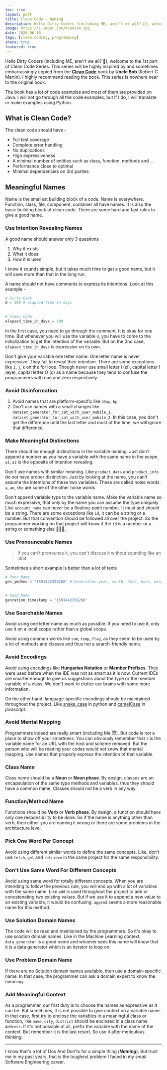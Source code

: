 ```yaml
---  
toc: true  
layout: post  
title: Clean Code - Naming  
description: Hello Dirty Coders (including ME, aren't we all? 🤔), welcome to the 1st part of Clean Code Series. This series will be highly inspired...  
image: https://i.imgur.com/Kcumjim.jpg  
date: 2020-06-16  
tags: [clean-coding, programming]  
share: true  
featured: true  
---  
```

  
Hello Dirty Coders (including ME, aren't we all? 🤔), welcome to the 1st part of Clean Code Series. This series will be highly inspired by and sometimes embarrassingly copied from the [**Clean Code**](https://www.amazon.com/Clean-Code-Handbook-Software-Craftsmanship/dp/0132350882/ref=sr_1_2?dchild=1&amp;keywords=clean+code&amp;qid=1592311719&amp;sr=8-2) book by **Uncle Bob** (Robert C. Martin). I highly recommend reading the book. This series is nowhere near to the original book.  
  
The book has a lot of code examples and most of them are provided on Java. I will not go through all the code examples, but if I do, I will translate or make examples using Python.  
  
## What is Clean Code?  
  
The clean code should have -  
  
- Full test coverage  
- Complete error handling  
- No duplications  
- High expressiveness  
- A minimal number of entities such as class, function, methods and ...  
- Performance close to optimal  
- Minimal dependencies on 3rd parties  
  
## Meaningful Names  
  
Name is the smallest building block of a code. Name is everywhere. Function, class, file, component, container all have names. It is also the basic building block of clean code. There are some hard and fast rules to give a good name.  
  
### Use Intention Revealing Names  
  
A good name should answer only 3 questions  
  
1. Why it exists  
2. What it does  
3. How it is used  
  
I know it sounds simple, but it takes much time to get a good name, but it will save more than that in the long run.  
  
A name should not have comments to express its intentions. Look at this example -  
  
```python  
# Dirty Code  
d = 100 # elapsed time in days  
  
  
# Clean Code  
elapsed_time_in_days = 100  
```  
  
In the first case, you need to go through the comment. It is okay for one time. But whenever you will use the variable `d`, you have to come to the initialization to get the intention of the variable. But on the 2nd case, `elapsed_time_in_days` is expressive on its own.  
  
Don't give your variable one letter name. One letter name is never expressive. They fail to reveal their intention. There are some exceptions like `i`, `j`, `k` on the for loop. Though never use small letter l (el), capital letter I (eye), capital letter O (o) as a name because they tend to confuse the programmers with one and zero respectively.  
  
### Avoid Disinformation  
  
1. Avoid names that are platform-specific like `htop`, `hp`  
2. Don't use names with a small changes like `dataset_generator_for_cat_with_user_mobile_1`, `dataset_generator_for_cat_with_user_mobile_2`. In this case, you don't get the difference until the last letter and most of the time, we will ignore that difference.  
  
### Make Meaningful Distinctions  
  
There should be enough distinctions in the variable naming. Just don't append a number as you have a variable with the same name in the scope. `a1`, `a2` is the opposite of intention revealing.  
  
Don't use names with similar meaning. Like `product_data` and `product_info` do not have proper distinction. Just by looking at the name, you can't assume the intentions of these two variables. These are called noise words. `a`, `an`, `the` are some of the other noise words  
  
Don't append variable type to the variable name. Make the variable name so much expressive, that only by the name you can assume the type uniquely. Like `account_name` can never be a floating-point number. It must and should be a string. There are some exceptions like `id`, it can be a string or a number. But that convention should be followed all over the project. So the programmer working on that project will know if the `id` is a number or a string or something else 🤷🏻‍♂️.  
  
### Use Pronounceable Names  
  
> If you can't pronounce it, you can't discuss it without sounding like an idiot.  
  
Sometimes a short example is better than a lot of texts  
  
```python  
# Poor Name  
gen_ymdhms = "1591442356268" # Generation year, month, date, hour, min, sec  
  
  
# Good Name  
genration_timestamp = "1591442356268"  
```  
  
### Use Searchable Names  
  
Avoid using one letter name as much as possible. If you need to use it, only use it on a local scope rather than a global scope.  
  
Avoid using common words like `sum`, `temp`, `flag`, as they seem to be used by a lot of methods and classes and thus not a search-friendly name.  
  
### Avoid Encodings  
  
Avoid using encodings like **Hungarian Notation** or **Member Prefixes**. They were used before when the IDE was not as smart as it is now. Current IDEs are smarter enough to give us suggestions about the type or the member variable of a class. We don't want to clutter our brains with some more information.  
  
On the other hand, language-specific encodings should be maintained throughout the project. Like [snake_case](snake_case) in python and [camelCase](camelCase) in javascript.  
  
### Avoid Mental Mapping  
  
Programmers indeed are really smart (including Me 😇). But code is not a place to show off your smartness. You can obviously remember that `r` is the variable name for an URL with the host and scheme removed. But the person who will be reading your codes would not know that mental mapping. Use names that properly express the intention of that variable.  
  
### Class Name  
  
Class name should be a **Noun** or **Noun phase**. By design, classes are an encapsulation of the same type methods and variables, thus they should have a common name. Classes should not be a verb in any way.  
  
### Function/Method Name  
  
Functions should be **Verb** or **Verb phase**. By design, a function should have only one responsibility to be done. So if the name is anything other than verb, then either you are naming it wrong or there are some problems in the architecture level.  
  
### Pick One Word Per Concept  
  
Avoid using different similar words to define the same concepts. Like, don't use `fetch`, `get` and `retrieve` in the same project for the same responsibility.  
  
### Don't Use Same Word For Different Concepts  
  
Avoid using same word for totally different concepts. When you are intending to follow the previous rule, you will end up with a lot of variables with the same name. Like `add` is used throughout the project to add or concatenating two existing values. But if we use it to append a new value to an existing variable, it would be confusing. `append` seems a more reasonable name for this method.  
  
### Use Solution Domain Names  
  
The code will be read and maintained by the programmers. So it's okay to use solution domain names. Like in the Machine Learning context, `data_generator` is a good name and whoever sees this name will know that it is a data generator which is an iterator to loop on.  
  
### Use Problem Domain Name  
  
If there are no Solution domain names available, then use a domain-specific name. In that case, the programmer can ask a domain expert to know the meaning.  
  
### Add Meaningful Context  
  
As a programmer, our first duty is to choose the names as expressive as it can be. But sometimes, it is not possible to give context on a variable name. In that case, first try to enclose the variables in a meaningful class or function, like `name`, `city`, `district` should be enclosed in a class name `Address`. If it's not possible at all, prefix the variable with the name of the context. But remember it is the last resort. So use it after meticulous thinking.  
  
---  
  
I know that's a lot of Dos And Don'ts for a simple thing (***Naming***). But trust me in my past years, that is the toughest problem I faced in my *small* Software Engineering career.  
